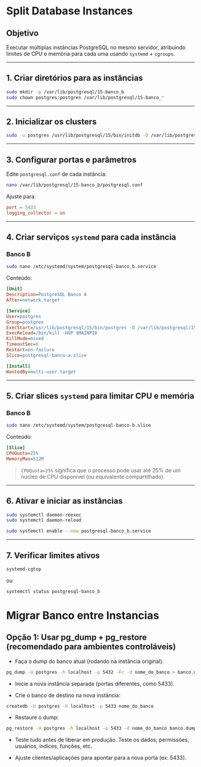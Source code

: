 # Split Database Instances

## Objetivo
Executar múltiplas instâncias PostgreSQL no mesmo servidor, atribuindo limites de CPU e memória para cada uma usando `systemd` + `cgroups`.

---

## 1. Criar diretórios para as instâncias
```bash
sudo mkdir -p /var/lib/postgresql/15-banco_b
sudo chown postgres:postgres /var/lib/postgresql/15-banco_*
```

---

## 2. Inicializar os clusters
```bash
sudo -u postgres /usr/lib/postgresql/15/bin/initdb -D /var/lib/postgresql/15-banco_b
```

---

## 3. Configurar portas e parâmetros
Edite `postgresql.conf` de cada instância:
```bash
nano /var/lib/postgresql/15-banco_b/postgresql.conf
```
Ajuste para:
```conf
port = 5433
logging_collector = on
```

---

## 4. Criar serviços `systemd` para cada instância

### Banco B
```bash
sudo nano /etc/systemd/system/postgresql-banco_b.service
```
Conteúdo:
```ini
[Unit]
Description=PostgreSQL Banco A
After=network.target

[Service]
User=postgres
Group=postgres
ExecStart=/usr/lib/postgresql/15/bin/postgres -D /var/lib/postgresql/15-banco_a
ExecReload=/bin/kill -HUP $MAINPID
KillMode=mixed
TimeoutSec=0
Restart=on-failure
Slice=postgresql-banco-a.slice

[Install]
WantedBy=multi-user.target
```

---

## 5. Criar slices `systemd` para limitar CPU e memória

### Banco B
```bash
sudo nano /etc/systemd/system/postgresql-banco-b.slice
```
Conteúdo:
```ini
[Slice]
CPUQuota=25%
MemoryMax=512M
```

> `CPUQuota=25%` significa que o processo pode usar até 25% de um núcleo de CPU disponível (ou equivalente compartilhado).

---

## 6. Ativar e iniciar as instâncias
```bash
sudo systemctl daemon-reexec
sudo systemctl daemon-reload

sudo systemctl enable --now postgresql-banco_b.service
```

---

## 7. Verificar limites ativos
```bash
systemd-cgtop
```
ou
```bash
systemctl status postgresql-banco_b
```

# Migrar Banco entre Instancias

## Opção 1: Usar pg_dump + pg_restore (recomendado para ambientes controláveis)

- Faça o dump do banco atual (rodando na instância original):

```bash
pg_dump -U postgres -h localhost -p 5432 -Fc -d nome_do_banco > banco.dump
```

- Inicie a nova instância separada (portas diferentes, como 5433).

- Crie o banco de destino na nova instância:

```bash
createdb -U postgres -h localhost -p 5433 nome_do_banco
```
- Restaure o dump:

```bash
pg_restore -U postgres -h localhost -p 5433 -d nome_do_banco banco.dump
```

- Teste tudo antes de liberar em produção. Teste os dados, permissões, usuários, índices, funções, etc.

- Ajuste clientes/aplicações para apontar para a nova porta (ex: 5433).